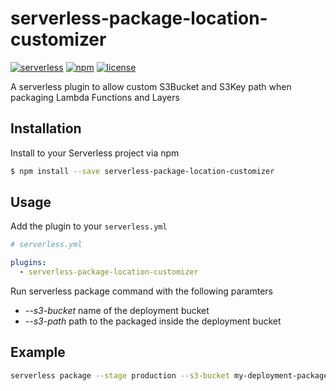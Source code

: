 # serverless-package-location-customizer

[![serverless](http://public.serverless.com/badges/v3.svg)](http://www.serverless.com)
[![npm](https://img.shields.io/npm/v/serverless-package-location-customizer.svg)](https://www.npmjs.com/package/serverless-package-location-customizer)
[![license](https://img.shields.io/npm/l/serverless-package-location-customizer.svg)]()


A serverless plugin to allow custom S3Bucket and S3Key path when packaging Lambda Functions and Layers

## Installation

Install to your Serverless project via npm

```bash
$ npm install --save serverless-package-location-customizer
```

## Usage

Add the plugin to your `serverless.yml`

```yaml
# serverless.yml

plugins:
  - serverless-package-location-customizer
```

Run serverless package command with the following paramters

* _--s3-bucket_ name of the deployment bucket
* _--s3-path_ path to the packaged inside the deployment bucket

## Example

```bash
serverless package --stage production --s3-bucket my-deployment-packages --s3-path /my-product/v1.2.3-45/
```